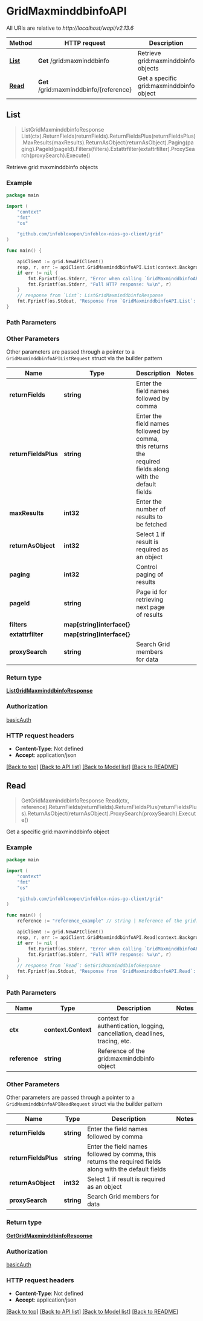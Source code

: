 # GridMaxminddbinfoAPI

All URIs are relative to *http://localhost/wapi/v2.13.6*

Method | HTTP request | Description
------------- | ------------- | -------------
[**List**](GridMaxminddbinfoAPI.md#List) | **Get** /grid:maxminddbinfo | Retrieve grid:maxminddbinfo objects
[**Read**](GridMaxminddbinfoAPI.md#Read) | **Get** /grid:maxminddbinfo/{reference} | Get a specific grid:maxminddbinfo object



## List

> ListGridMaxminddbinfoResponse List(ctx).ReturnFields(returnFields).ReturnFieldsPlus(returnFieldsPlus).MaxResults(maxResults).ReturnAsObject(returnAsObject).Paging(paging).PageId(pageId).Filters(filters).Extattrfilter(extattrfilter).ProxySearch(proxySearch).Execute()

Retrieve grid:maxminddbinfo objects



### Example

```go
package main

import (
	"context"
	"fmt"
	"os"

	"github.com/infobloxopen/infoblox-nios-go-client/grid"
)

func main() {

	apiClient := grid.NewAPIClient()
	resp, r, err := apiClient.GridMaxminddbinfoAPI.List(context.Background()).Execute()
	if err != nil {
		fmt.Fprintf(os.Stderr, "Error when calling `GridMaxminddbinfoAPI.List``: %v\n", err)
		fmt.Fprintf(os.Stderr, "Full HTTP response: %v\n", r)
	}
	// response from `List`: ListGridMaxminddbinfoResponse
	fmt.Fprintf(os.Stdout, "Response from `GridMaxminddbinfoAPI.List`: %v\n", resp)
}
```

### Path Parameters



### Other Parameters

Other parameters are passed through a pointer to a `GridMaxminddbinfoAPIListRequest` struct via the builder pattern


Name | Type | Description  | Notes
------------- | ------------- | ------------- | -------------
**returnFields** | **string** | Enter the field names followed by comma | 
**returnFieldsPlus** | **string** | Enter the field names followed by comma, this returns the required fields along with the default fields | 
**maxResults** | **int32** | Enter the number of results to be fetched | 
**returnAsObject** | **int32** | Select 1 if result is required as an object | 
**paging** | **int32** | Control paging of results | 
**pageId** | **string** | Page id for retrieving next page of results | 
**filters** | **map[string]interface{}** |  | 
**extattrfilter** | **map[string]interface{}** |  | 
**proxySearch** | **string** | Search Grid members for data | 

### Return type

[**ListGridMaxminddbinfoResponse**](ListGridMaxminddbinfoResponse.md)

### Authorization

[basicAuth](../README.md#basicAuth)

### HTTP request headers

- **Content-Type**: Not defined
- **Accept**: application/json

[[Back to top]](#) [[Back to API list]](../README.md#documentation-for-api-endpoints)
[[Back to Model list]](../README.md#documentation-for-models)
[[Back to README]](../README.md)


## Read

> GetGridMaxminddbinfoResponse Read(ctx, reference).ReturnFields(returnFields).ReturnFieldsPlus(returnFieldsPlus).ReturnAsObject(returnAsObject).ProxySearch(proxySearch).Execute()

Get a specific grid:maxminddbinfo object



### Example

```go
package main

import (
	"context"
	"fmt"
	"os"

	"github.com/infobloxopen/infoblox-nios-go-client/grid"
)

func main() {
	reference := "reference_example" // string | Reference of the grid:maxminddbinfo object

	apiClient := grid.NewAPIClient()
	resp, r, err := apiClient.GridMaxminddbinfoAPI.Read(context.Background(), reference).Execute()
	if err != nil {
		fmt.Fprintf(os.Stderr, "Error when calling `GridMaxminddbinfoAPI.Read``: %v\n", err)
		fmt.Fprintf(os.Stderr, "Full HTTP response: %v\n", r)
	}
	// response from `Read`: GetGridMaxminddbinfoResponse
	fmt.Fprintf(os.Stdout, "Response from `GridMaxminddbinfoAPI.Read`: %v\n", resp)
}
```

### Path Parameters


Name | Type | Description  | Notes
------------- | ------------- | ------------- | -------------
**ctx** | **context.Context** | context for authentication, logging, cancellation, deadlines, tracing, etc.
**reference** | **string** | Reference of the grid:maxminddbinfo object | 

### Other Parameters

Other parameters are passed through a pointer to a `GridMaxminddbinfoAPIReadRequest` struct via the builder pattern


Name | Type | Description  | Notes
------------- | ------------- | ------------- | -------------
**returnFields** | **string** | Enter the field names followed by comma | 
**returnFieldsPlus** | **string** | Enter the field names followed by comma, this returns the required fields along with the default fields | 
**returnAsObject** | **int32** | Select 1 if result is required as an object | 
**proxySearch** | **string** | Search Grid members for data | 

### Return type

[**GetGridMaxminddbinfoResponse**](GetGridMaxminddbinfoResponse.md)

### Authorization

[basicAuth](../README.md#basicAuth)

### HTTP request headers

- **Content-Type**: Not defined
- **Accept**: application/json

[[Back to top]](#) [[Back to API list]](../README.md#documentation-for-api-endpoints)
[[Back to Model list]](../README.md#documentation-for-models)
[[Back to README]](../README.md)

